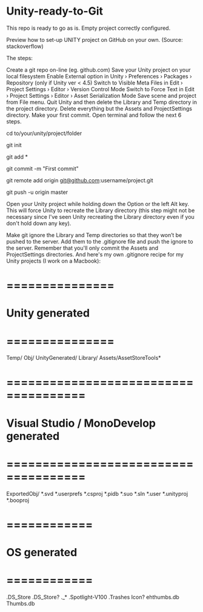 # Unity-ready-to-Git
This repo is ready to go as is. Empty project correctly configured.


Preview how to set-up UNITY project on GitHub on your own. (Source: stackoverflow)

The steps:

Create a git repo on-line (eg. github.com)
Save your Unity project on your local filesystem
Enable External option in Unity › Preferences › Packages › Repository (only if Unity ver < 4.5)
Switch to Visible Meta Files in Edit › Project Settings › Editor › Version Control Mode
Switch to Force Text in Edit › Project Settings › Editor › Asset Serialization Mode
Save scene and project from File menu.
Quit Unity and then delete the Library and Temp directory in the project directory.
Delete everything but the Assets and ProjectSettings directory.
Make your first commit. Open terminal and follow the next 6 steps.

cd to/your/unity/project/folder

git init

git add *

git commit -m "First commit"

git remote add origin git@github.com:username/project.git

git push -u origin master

Open your Unity project while holding down the Option or the left Alt key. This will force Unity to recreate the Library directory (this step might not be necessary since I've seen Unity recreating the Library directory even if you don't hold down any key).

Make git ignore the Library and Temp directories so that they won’t be pushed to the server. Add them to the .gitignore file and push the ignore to the server. Remember that you'll only commit the Assets and ProjectSettings directories.
And here's my own .gitignore recipe for my Unity projects (I work on a Macbook):

# =============== #
# Unity generated #
# =============== #
Temp/
Obj/
UnityGenerated/
Library/
Assets/AssetStoreTools*

# ===================================== #
# Visual Studio / MonoDevelop generated #
# ===================================== #
ExportedObj/
*.svd
*.userprefs
*.csproj
*.pidb
*.suo
*.sln
*.user
*.unityproj
*.booproj

# ============ #
# OS generated #
# ============ #
.DS_Store
.DS_Store?
._*
.Spotlight-V100
.Trashes
Icon?
ehthumbs.db
Thumbs.db
